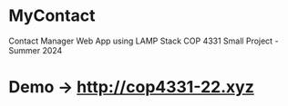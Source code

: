 # <h1> MyContact </h1> 

Contact Manager Web App using LAMP Stack
COP 4331 Small Project - Summer 2024

# Demo &rarr; http://cop4331-22.xyz

